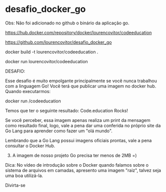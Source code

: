 # desafio_docker_go

Obs: Não foi adicionado no github o binário da aplicação go.

https://hub.docker.com/repository/docker/lourencovitor/codeeducation

https://github.com/lourencovitor/desafio_docker_go

docker build -t lourencovitor/codeeducation .

docker run lourencovitor/codeeducation

DESAFIO:

Esse desafio é muito empolgante principalmente se você nunca trabalhou com a linguagem Go!
Você terá que publicar uma imagem no docker hub. Quando executarmos:

docker run <seu-user>/codeeducation

Temos que ter o seguinte resultado: Code.education Rocks!

Se você perceber, essa imagem apenas realiza um print da mensagem como resultado final, logo, vale a pena dar uma conferida no próprio site da Go Lang para aprender como fazer um "olá mundo".

Lembrando que a Go Lang possui imagens oficiais prontas, vale a pena consultar o Docker Hub.

3. A imagem de nosso projeto Go precisa ter menos de 2MB =)

Dica: No vídeo de introdução sobre o Docker quando falamos sobre o sistema de arquivos em camadas, apresento uma imagem "raiz", talvez seja uma boa utilizá-la.

Divirta-se
